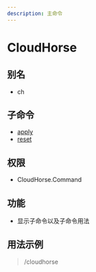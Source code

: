 ```yaml
---
description: 主命令
---
```


# CloudHorse

## 别名

* ch

## 子命令

* [apply](IdeaProjects/MinecraftPlugin/Cloud/CloudHorse/docs/ming-ling/cloudhorse/apply.md)
* [reset](IdeaProjects/MinecraftPlugin/Cloud/CloudHorse/docs/ming-ling/cloudhorse/reset.md)

## 权限

* CloudHorse.Command

## 功能

* 显示子命令以及子命令用法

## 用法示例

> /cloudhorse
